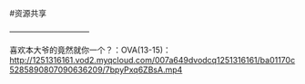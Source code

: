 #资源共享

——————————

喜欢本大爷的竟然就你一个？：OVA(13-15)：http://1251316161.vod2.myqcloud.com/007a649dvodcq1251316161/ba01170c5285890807090636209/7bpyPxq6ZBsA.mp4
